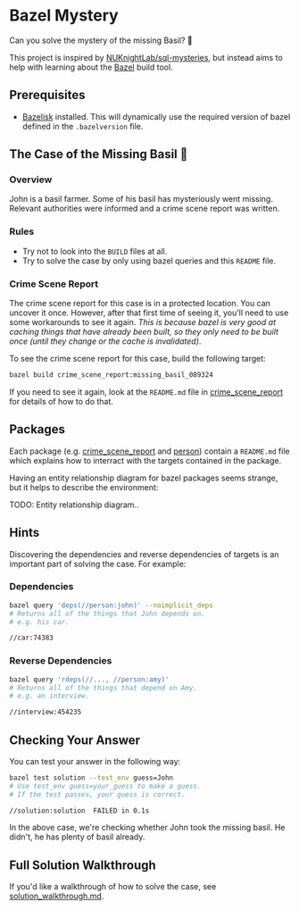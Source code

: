 # Bazel Mystery

Can you solve the mystery of the missing Basil? 🌱

This project is inspired by [NUKnightLab/sql-mysteries](https://github.com/NUKnightLab/sql-mysteries), but instead aims to help with learning about the [Bazel](https://bazel.build/) build tool.

## Prerequisites

- [Bazelisk](https://github.com/bazelbuild/bazelisk) installed. This will dynamically use the required version of bazel defined in the `.bazelversion` file.

## The Case of the Missing Basil 🌱

### Overview

John is a basil farmer. Some of his basil has mysteriously went missing. Relevant authorities were informed and a crime scene report was written.

### Rules

- Try not to look into the `BUILD` files at all.
- Try to solve the case by only using bazel queries and this `README` file.

### Crime Scene Report

The crime scene report for this case is in a protected location. You can uncover it once. However, after that first time of seeing it, you'll need to use some workarounds to see it again. *This is because bazel is very good at caching things that have already been built, so they only need to be built once (until they change or the cache is invalidated)*.

To see the crime scene report for this case, build the following target:

```bash
bazel build crime_scene_report:missing_basil_089324
```

If you need to see it again, look at the `README.md` file in [crime_scene_report](/crime_scene_report/README.md) for details of how to do that.

## Packages

Each package (e.g. [crime_scene_report](/crime_scene_report) and [person](person)) contain a `README.md` file which explains how to interract with the targets contained in the package.

Having an entity relationship diagram for bazel packages seems strange, but it helps to describe the environment:

TODO: Entity relationship diagram..

## Hints

Discovering the dependencies and reverse dependencies of targets is an important part of solving the case. For example:

### Dependencies

```bash
bazel query 'deps(//person:john)' --noimplicit_deps
# Returns all of the things that John depends on.
# e.g. his car.

//car:74383
```

### Reverse Dependencies

```bash
bazel query 'rdeps(//..., //person:amy)'
# Returns all of the things that depend on Amy.
# e.g. an interview.

//interview:454235
```

## Checking Your Answer

You can test your answer in the following way:

```bash
bazel test solution --test_env guess=John
# Use test_env guess=your_guess to make a guess.
# If the test passes, your guess is correct.

//solution:solution  FAILED in 0.1s
```

In the above case, we're checking whether John took the missing basil. He didn't, he has plenty of basil already.

## Full Solution Walkthrough

If you'd like a walkthrough of how to solve the case, see [solution_walkthrough.md](/solution_walkthrough.md).

